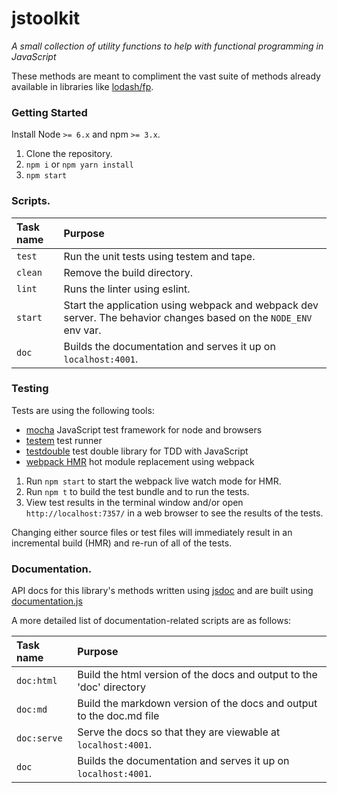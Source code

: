 # jstoolkit

*A small collection of utility functions to help with functional programming in JavaScript*

These methods are meant to compliment the vast suite of methods already available in libraries like [lodash/fp](https://github.com/lodash/lodash/wiki/FP-Guide).

### Getting Started

Install Node `>= 6.x` and npm `>= 3.x`.

1. Clone the repository.
1. `npm i` or `npm yarn install`
1. `npm start`

### Scripts.

| Task name | Purpose |
| :--- | :--- |
| `test` | Run the unit tests using testem and tape. |
| `clean` | Remove the build directory. |
| `lint` | Runs the linter using eslint. |
| `start` | Start the application using webpack and webpack dev server. The behavior changes based on the `NODE_ENV` env var. |
| `doc` | Builds the documentation and serves it up on `localhost:4001`. |

### Testing

Tests are using the following tools:
* [mocha](https://mochajs.org/) JavaScript test framework for node and browsers
* [testem](https://github.com/testem/testem) test runner
* [testdouble](https://github.com/testdouble/testdouble.js) test double library for TDD with JavaScript
* [webpack HMR](https://webpack.github.io/docs/hot-module-replacement.html) hot module replacement using webpack

1) Run `npm start` to start the webpack live watch mode for HMR.
2) Run `npm t` to build the test bundle and to run the tests.
3) View test results in the terminal window and/or open `http://localhost:7357/` in a web browser to see the results of the tests.

Changing either source files or test files will immediately result in an incremental build (HMR) and re-run of all of the tests.


### Documentation.

API docs for this library's methods written using [jsdoc](http://usejsdoc.org/) and are built using [documentation.js](http://documentation.js.org/)

A more detailed list of documentation-related scripts are as follows:

| Task name | Purpose |
| :--- | :--- |
| `doc:html` | Build the html version of the docs and output to the 'doc' directory |
| `doc:md` | Build the markdown version of the docs and output to the doc.md file |
| `doc:serve` | Serve the docs so that they are viewable at `localhost:4001`. |
| `doc` | Builds the documentation and serves it up on `localhost:4001`. |
